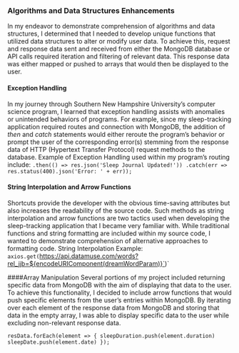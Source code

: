 ### Algorithms and Data Structures Enhancements
In my endeavor to demonstrate comprehension of algorithms and data structures, I determined that I needed to develop unique functions that utilized data structures to alter or modify user data. To achieve this, request and response data sent and received from either the MongoDB database or API calls required iteration and filtering of relevant data. This response data was either mapped or pushed to arrays that would then be displayed to the user. 

#### Exception Handling
In my journey through Southern New Hampshire University’s computer science program, I learned that exception handling assists with anomalies or unintended behaviors of programs. For example, since my sleep-tracking application required routes and connection with MongoDB, the addition of *then* and *catch* statements would either reroute the program’s behavior or prompt the user of the corresponding error(s) stemming from the response data of HTTP (Hypertext Transfer Protocol) request methods to the database.
Example of Exception Handling used within my program’s routing include:
`.then(() => res.json('Sleep Journal Updated!'))
 .catch(err => res.status(400).json('Error: ' + err));`
 
#### String Interpolation and Arrow Functions
Shortcuts provide the developer with the obvious time-saving attributes but also increases the readability of the source code. Such methods as string interpolation and arrow functions are two tactics used when developing the sleep-tracking application that I became very familiar with. While traditional functions and string formatting are included within my source code, I wanted to demonstrate comprehension of alternative approaches to formatting code.
String Interpolation Example:
`axios.get(`https://api.datamuse.com/words?rel_jjb=${encodeURIComponent(dreamWordParam)}`)`

####Array Manipulation
Several portions of my project included returning specific data from MongoDB with the aim of displaying that data to the user. To achieve this functionality, I decided to include arrow functions that would push specific elements from the user’s entries within MongoDB. By iterating over each element of the response data from MongoDB and storing that data in the empty array, I was able to display specific data to the user while excluding non-relevant response data.

`resData.forEach(element => {
            sleepDuration.push(element.duration)
            sleepDate.push(element.date)
          });  `
